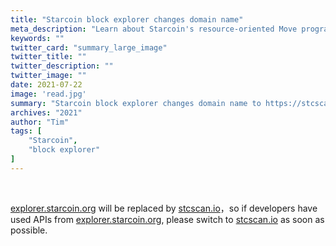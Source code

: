 ```yaml
---
title: "Starcoin block explorer changes domain name"
meta_description: "Learn about Starcoin's resource-oriented Move programming and its advantages for blockchain development."
keywords: ""
twitter_card: "summary_large_image"
twitter_title: ""
twitter_description: ""
twitter_image: ""
date: 2021-07-22
image: 'read.jpg'
summary: "Starcoin block explorer changes domain name to https://stcscan.io/"
archives: "2021"
author: "Tim"
tags: [
    "Starcoin",
    "block explorer"
]
---
```


<br/>


[explorer.starcoin.org](https://explorer.starcoin.org) will be replaced by [stcscan.io](https://stcscan.io)，so if developers have used APIs from [explorer.starcoin.org](https://explorer.starcoin.org), please switch to [stcscan.io](https://stcscan.io) as soon as possible.
